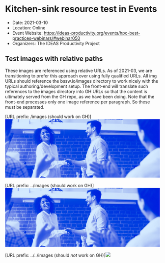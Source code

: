 # Kitchen-sink resource test in Events

- Date: 2021-03-10
- Location: Online
- Event Website: https://ideas-productivity.org/events/hpc-best-practices-webinars/#webinar050
- Organizers: The IDEAS Productivity Project

## Test images with relative paths
These images are referenced using relative URLs.  As of 2021-03, we are transitioning to prefer this approach over using fully qualified URLs.  All img URLs should reference
the bssw.io/images directory to work nicely with the typical authoring/development setup.  The front-end will translate such references to the images directory into GH URLs so that the content is ultimately served from the GH repo, as we have been doing. Note that the front-end processes only one image reference per paragraph.  So these must be separated.

[URL prefix: /images (should work on GH)]<img src='/images/Blog_1119_WorkThankful.jpg' />

[URL prefix: ../images (should work on GH)]<img src='../images/Blog_1119_WorkThankful.jpg' />

[URL prefix: ../../images (should *not* work on GH)]<img src='../../images/Blog_1119_WorkThankful.jpg' />

<!---
Publish: preview
Categories: Planning, Reliability
Topics: testing
Tags: [import from subresources]
Level: 2
Prerequisites: [import from subresources]
Aggregate: base
--->
